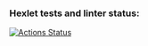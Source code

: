 ### Hexlet tests and linter status:
[![Actions Status](https://github.com/iphilka/python-project-49/actions/workflows/hexlet-check.yml/badge.svg)](https://github.com/iphilka/python-project-49/actions)